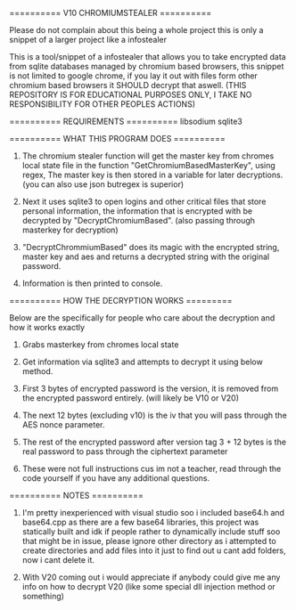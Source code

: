 ========== V10 CHROMIUMSTEALER ==========

Please do not complain about this being a whole project
this is only a snippet of a larger project like a infostealer

This is a tool/snippet of a infostealer
that allows you to take encrypted data
from sqlite databases managed by chromium
based browsers, this snippet is not 
limited to google chrome, if you lay it
out with files form other chromium based
browsers it SHOULD decrypt that aswell.
(THIS REPOSITORY IS FOR EDUCATIONAL PURPOSES ONLY,
I TAKE NO RESPONSIBILITY FOR OTHER PEOPLES ACTIONS)


========== REQUIREMENTS ==========
libsodium
sqlite3


========== WHAT THIS PROGRAM DOES ==========

1. The chromium stealer function will get the
master key from chromes local state file in the
function "GetChromiumBasedMasterKey", using regex,
The master key is then stored in a variable
for later decryptions. (you can also use json
butregex is superior)

3. Next it uses sqlite3 to open logins and other
critical files that store personal information,
the information that is encrypted with be
decrypted by "DecryptChromiumBased". (also passing
through masterkey for decryption)

4. "DecryptChrommiumBased" does its  magic with the
encrypted string, master key and aes and returns
a decrypted string with the original password.

5. Information is then printed to console.


========== HOW THE DECRYPTION WORKS =========

Below are the specifically for people who care 
about the decryption and how it works exactly

1. Grabs masterkey from chromes local state
  
2. Get information via sqlite3 and attempts
to decrypt it using below method.

3. First 3 bytes of encrypted password is the
version, it is removed from the encrypted
password entirely. (will likely be V10 or V20)

4. The next 12 bytes (excluding v10) is the iv
that you will pass through the AES nonce
parameter.

5. The rest of the encrypted password after version
tag 3 + 12 bytes is the real password to pass through
the ciphertext parameter

6. These were not full instructions cus im not a teacher,
read through the code yourself if you have any additional
questions.

========== NOTES ==========

1. I'm pretty inexperienced with visual
studio soo i included base64.h and base64.cpp
as there are a few base64 libraries, this project
was statically built and idk if people rather to
dynamically include stuff soo that might be in issue,
please ignore other directory as i attempted to
create directories and add files into it just to
find out u cant add folders, now i cant delete it.

2. With V20 coming out i would appreciate if anybody could give me any info on how to decrypt V20
(like some special dll injection method or something)
